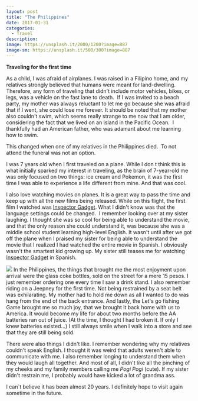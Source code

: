 ```yaml
---
layout: post
title: "The Philippines"
date: 2017-01-31
categories:
  - Travel
description: 
image: https://unsplash.it/2000/1200?image=887
image-sm: https://unsplash.it/500/300?image=887
---
```


<strong> Traveling for the first time </strong>

As a child, I was afraid of airplanes. I was raised in a Filipino home, and my relatives strongly believed that humans were meant for land-dwelling. Therefore, any form of traveling that didn't include motor vehicles, bikes, or legs, was a vehicle on the fast lane to death.  If I was invited to a beach party, my mother was always reluctant to let me go because she was afraid that if I went, she could lose me forever. It should be noted that my mother also couldn't swim, which seems really strange to me now that I am older, considering the fact that we lived on an island in the Pacific Ocean.  I thankfully had an American father, who was adamant about me learning how to swim.

This changed when one of my relatives in the Philippines died.  To not attend the funeral was not an option.

I was 7 years old when I first traveled on a plane. While I don t think this is what initially sparked my interest in traveling, as the brain of 7-year-old me was only focused on two things: ice cream and Pokemon, it was the first time I was able to experience a life different from mine. And that was cool.

I also love watching movies on planes. It is a great way to pass the time and keep up with all the new films being released. While on this flight, the first film I watched was <span style="text-decoration:underline;">Inspector Gadget</span>. What I didn't know was that the language settings could be changed.  I remember looking over at my sister laughing. I thought she was so cool for being able to understand the movie, and that the only reason she could understand it, was because she was a middle school student learning high-level English. It wasn't until after we got off the plane when I praised my sister for being able to understand the movie that I realized I had watched the entire movie in Spanish. I obviously wasn't the smartest kid growing up. My sister still teases me for watching <span style="text-decoration:underline;">Inspector Gadget</span> in Spanish.

<img src="https://photos.app.goo.gl/ZmKhL8G7VBPoByN82">
In the Philippines, the things that brought me the most enjoyment upon arrival were the glass coke bottles, sold on the street for a mere 15 pesos. I just remember ordering one every time I saw a drink stand. I also remember riding on a Jeepney for the first time. Not being restrained by a seat belt was exhilarating. My mother had to hold me down as all I wanted to do was hang from the end of the back entrance. And lastly, the Let's go fishing Game brought me so much joy, that we brought it back home with us to America. It would become my life for about two months before the AA batteries ran out of juice. (At the time, I thought I had broken it. If only I knew batteries existed...) I still always smile when I walk into a store and see that they are still being sold.

There were also things I didn't like. I remember wondering why my relatives couldn't speak English. I thought it was weird that adults weren't able to communicate with me. I also remember longing to understand them when they would laugh all together. And most of all, I didn't like all the pinching of my cheeks and my family members calling me <em>Pogi Pogi</em> (cute). If my sister didn't restrain me, I probably would have kicked a lot of grandma ass.

I can`t believe it has been almost 20 years. I definitely hope to visit again sometime in the future.